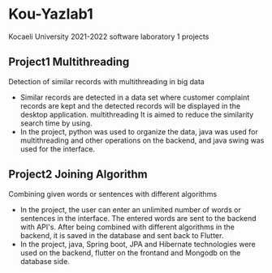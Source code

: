 # Kou-Yazlab1

Kocaeli University 2021-2022 software laboratory 1 projects

## Project1 Multithreading
Detection of similar records with multithreading in big data

- Similar records are detected in a data set where customer complaint records are kept and
  the detected records will be displayed in the desktop application. multithreading It is aimed to reduce the similarity search time by using.
- In the project, python was used to organize the data, java was used for multithreading and other operations on the backend, and java swing was used for the interface.

## Project2 Joining Algorithm
Combining given words or sentences with different algorithms

- In the project, the user can enter an unlimited number of words or sentences in the interface. The entered words are sent to the backend with API's. After being combined with different algorithms in the backend, it is saved in the database and sent back to Flutter.
- In the project, java, Spring boot, JPA and Hibernate technologies were used on the backend, flutter on the frontand and Mongodb on the database side.
